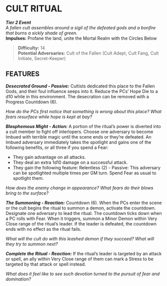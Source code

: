 ﻿---
tags:
  - Environment
  - Statblock

name: 'CULT RITUAL'
tier: 2
type: Event
description: 'A fallen cult assembles around a sigil of the defeated gods and a bonfire that burns a sickly shade of green.'
difficulty: '14'
impulses: 'Profane the land, unite the Mortal Realm with the Circles Below'
potential_adversaries: 'Cult of the Fallen (Cult Adept, Cult Fang, Cult Initiate, Secret-Keeper)'
feats:
- name: 'Desecrated Ground'
  type: 'Passive'
  text: 'Cultists dedicated this place to the Fallen Gods, and their foul influence seeps into it. Reduce the PCs’ Hope Die to a d10 while in this environment. The desecration can be removed with a Progress Countdown (6).

  *How do the PCs first notice that something is wrong about this place? What fears resurface while hope is kept at bay?*'
- name: 'Blasphemous Might'
  type: 'Action'
  text: 'A portion of the ritual’s power is diverted into a cult member to fight off interlopers. Choose one adversary to become Imbued with terrible magic until the scene ends or they’re defeated. An Imbued adversary immediately takes the spotlight and gains one of the following benefits, or all three if you spend a Fear:

  - They gain advantage on all attacks.
  - They deal an extra 1d10 damage on a successful attack.
  - They gain the following feature:
    Relentless (2) - Passive: This adversary can be spotlighted multiple times per GM turn. Spend Fear as usual to spotlight them.

  *How does the enemy change in appearance? What fears do their blows bring to the surface?*'
- name: 'The Summoning'
  type: 'Reaction'
  text: 'Countdown (6). When the PCs enter the scene or the cult begins the ritual to summon a demon, activate the countdown. Designate one adversary to lead the ritual. The countdown ticks down when a PC rolls with Fear. When it triggers, summon a Minor Demon within Very Close range of the ritual’s leader. If the leader is defeated, the countdown ends with no effect as the ritual fails.

  *What will the cult do with this leashed demon if they succeed? What will they try to summon next?*'
- name: 'Complete the Ritual'
  type: 'Reaction'
  text: 'If the ritual’s leader is targeted by an attack or spell, an ally within Very Close range of them can mark a Stress to be targeted by that attack or spell instead.

  *What does it feel like to see such devotion turned to the pursuit of fear and domination?*'
layout: Daggerheart Environment
source: srd-adversary
statblock: true
---

# CULT RITUAL

***Tier 2 Event***  
*A fallen cult assembles around a sigil of the defeated gods and a bonfire that burns a sickly shade of green.*  
**Impulses:** Profane the land, unite the Mortal Realm with the Circles Below

> **Difficulty:** 14  
> **Potential Adversaries:** Cult of the Fallen (Cult Adept, Cult Fang, Cult Initiate, Secret-Keeper)

## FEATURES

***Desecrated Ground - Passive:*** Cultists dedicated this place to the Fallen Gods, and their foul influence seeps into it. Reduce the PCs’ Hope Die to a d10 while in this environment. The desecration can be removed with a Progress Countdown (6).

  *How do the PCs first notice that something is wrong about this place? What fears resurface while hope is kept at bay?*

***Blasphemous Might - Action:*** A portion of the ritual’s power is diverted into a cult member to fight off interlopers. Choose one adversary to become Imbued with terrible magic until the scene ends or they’re defeated. An Imbued adversary immediately takes the spotlight and gains one of the following benefits, or all three if you spend a Fear:

  - They gain advantage on all attacks.
  - They deal an extra 1d10 damage on a successful attack.
  - They gain the following feature:
    Relentless (2) - Passive: This adversary can be spotlighted multiple times per GM turn. Spend Fear as usual to spotlight them.

  *How does the enemy change in appearance? What fears do their blows bring to the surface?*

***The Summoning - Reaction:*** Countdown (6). When the PCs enter the scene or the cult begins the ritual to summon a demon, activate the countdown. Designate one adversary to lead the ritual. The countdown ticks down when a PC rolls with Fear. When it triggers, summon a Minor Demon within Very Close range of the ritual’s leader. If the leader is defeated, the countdown ends with no effect as the ritual fails.

  *What will the cult do with this leashed demon if they succeed? What will they try to summon next?*

***Complete the Ritual - Reaction:*** If the ritual’s leader is targeted by an attack or spell, an ally within Very Close range of them can mark a Stress to be targeted by that attack or spell instead.

  *What does it feel like to see such devotion turned to the pursuit of fear and domination?*
